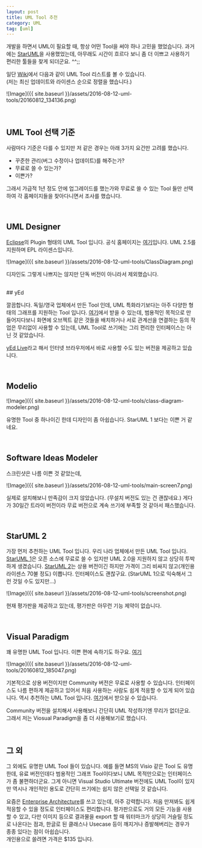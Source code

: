 ```yaml
---
layout: post
title: UML Tool 추천
category: UML
tag: [uml]
---
```


개발을 하면서 UML이 필요할 때, 항상 어떤 Tool을 써야 하나 고민을 
했었습니다. 과거에는 [StarUML](http://staruml.sourceforge.net/v1/)을 사용했었는데,
아무래도 시간이 흐르다 보니 좀 더 이쁘고 사용하기 편리한 툴들을 찾게 되더군요. ^^;;


일단 [Wiki](https://en.wikipedia.org/wiki/List_of_Unified_Modeling_Language_tools)에서
다음과 같이 UML Tool 리스트를 볼 수 있습니다.  
(저는 최신 업데이트와 라이센스 순으로 정렬을 했습니다.)

![Image]({{ site.baseurl }}/assets/2016-08-12-uml-tools/20160812_134136.png)

<br>

## UML Tool 선택 기준

사람마다 기준은 다를 수 있지만 저 같은 경우는 아래 3가지 요건만 고려를 했습니다.

* 꾸준한 관리(버그 수정이나 업데이트)를 해주는가?
* 무료로 쓸 수 있는가?
* 이쁜가? 

그래서 가급적 1년 정도 안에 업그레이드를 했는가와 무료로 쓸 수 있는 Tool 들만 선택하여
각 홈페이지들을 찾아다니면서 조사를 했습니다.

<br>

## UML Designer

[Eclipse](https://www.eclipse.org/)의 Plugin 형태의 UML Tool 입니다.
공식 홈페이지는 [여기](http://www.umldesigner.org/)입니다. 
UML 2.5를 지원하며 EPL 라이센스입니다. 

![Image]({{ site.baseurl }}/assets/2016-08-12-uml-tools/ClassDiagram.png)

디자인도 그렇게 나쁘지는 않지만 단독 버전이 아니라서 제외했습니다.

<br>
##
 yEd

깔끔합니다. 독일/영국 업체에서 만든 Tool 인데, UML 특화라기보다는
아주 다양한 형태의 그래프를 지원하는 Tool 입니다. 
[여기](http://www.yworks.com/)에서 받을 수 있는데, 
범용적인 목적으로 만들어지다보니 화면에 오브젝트 같은 것들을 배치하거나
서로 관계선을 연결하는 등의 작업은 무리없이 사용할 수 있는데,
UML Tool로 쓰기에는 그리 편리한 인터페이스는 아닌 것 같았습니다.

[yEd Live](https://www.yworks.com/yed-live/)라고 해서 인터넷 브라우저에서
바로 사용할 수도 있는 버전을 제공하고 있습니다.

<br>

## Modelio

![Image]({{ site.baseurl }}/assets/2016-08-12-uml-tools/class-diagram-modeler.png)

유명한 Tool 중 하나이긴 한데 디자인이 좀 아쉽습니다.
StarUML 1 보다는 이쁜 거 같네요.

<br>

## Software Ideas Modeler

스크린샷은 나름 이쁜 것 같았는데,

![Image]({{ site.baseurl }}/assets/2016-08-12-uml-tools/main-screen7.png)

실제로 설치해보니 만족감이 크지 않았습니다. (무설치 버전도 있는 건 괜찮네요.)
게다가 30일간 트라이 버전이라 무료 버전으로 계속 쓰기에 부족할 것 같아서 패스했습니다.

<br>

## StarUML 2

가장 먼저 추천하는 UML Tool 입니다.
우리 나라 업체에서 만든 UML Tool 입니다. [StarUML 1](http://staruml.sourceforge.net/v1/)은 
오픈 소스에 무료로 쓸 수 있지만 UML 2.0을 지원하지 않고 상당히 투박하게 생겼습니다. 
[StarUML 2](http://staruml.io/)는 상용 버전이긴 하지만 가격이 그리 비싸지 않고(개인용 라이센스 70불 정도)
이쁩니다. 인터페이스도 괜찮구요. (StarUML 1으로 익숙해서 그런 것일 수도 있지만...)

![Image]({{ site.baseurl }}/assets/2016-08-12-uml-tools/screenshot.png)

현재 평가판을 제공하고 있는데, 평가판은 아무런 기능 제약이 없습니다. 

<br>

## Visual Paradigm

꽤 유명한 UML Tool 입니다. 이쁜 편에 속하기도 하구요.
[여기]()

![Image]({{ site.baseurl }}/assets/2016-08-12-uml-tools/20160812_185047.png)

기본적으로 상용 버전이지만 Community 버전은 무료로 사용할 수 있습니다.
인터페이스도 나름 편하게 제공하고 있어서 처음 사용하는 사람도 쉽게 적응할 수 있게 되어 있습니다. 
역시 추천하는 UML Tool 입니다.
[여기](https://www.visual-paradigm.com/)에서 받으실 수 있습니다.

Community 버전을 설치해서 사용해보니 간단히 UML 작성하기엔 무리가 없더군요.
그래서 저는 Viosual Paradigm을 좀 더 사용해보기로 했습니다. 

<br>

## 그 외

그 외에도 유명한 UML Tool 들이 있습니다. 예를 들면 MS의 Visio 같은 Tool 도 유명한데,
유료 버전인데다 범용적인 그래프 Tool이다보니 UML 목적만으로는 인터페이스가 좀 불편하더군요.
그게 아니면 Visual Studio Ultimate 버전에도 UML Tool이 있지만 역시나 개인적인 용도로
간단히 쓰기에는 쉽지 않은 선택일 것 같습니다. 

요즘은 [Enterprise Architecture](http://www.sparxsystems.com/products/ea/)를 쓰고 있는데,
아주 강력합니다. 처음 만져봐도 쉽게 적응할 수 있을 정도로 인터페이스도 편리합니다.
평가판으로도 거의 모든 기능을 사용할 수 있고, 다만 이미지 등으로 결과물을 export 할 때 
워터마크가 상당히 거슬릴 정도로 나온다는 점과, 한글로 된 클래스나 Usecase 등이 깨지거나 증발해버리는
경우가 종종 있다는 점이 아쉽습니다.  
개인용으로 쓸려면 가격은 $135 입니다. 

